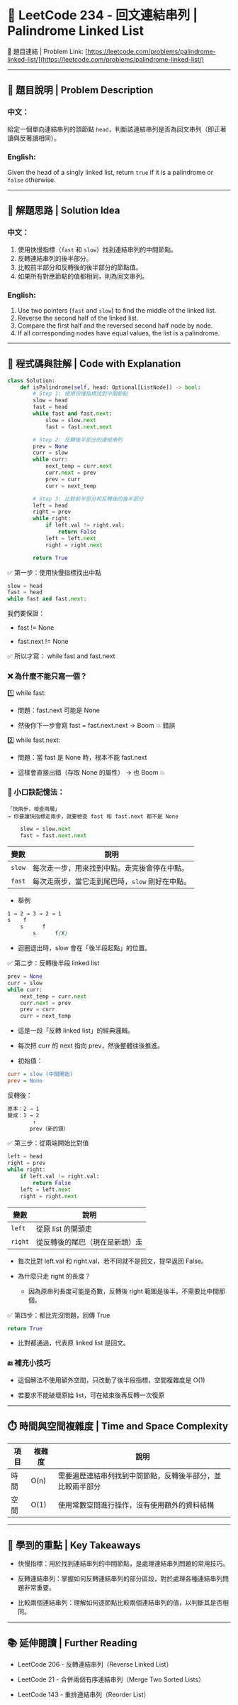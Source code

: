 # 🧠 LeetCode 234 - 回文連結串列 | Palindrome Linked List

🔗 題目連結 | Problem Link: [https://leetcode.com/problems/palindrome-linked-list/](https://leetcode.com/problems/palindrome-linked-list/)

---

## 📘 題目說明 | Problem Description

### 中文：
給定一個單向連結串列的頭節點 `head`，判斷該連結串列是否為回文串列（即正著讀與反著讀相同）。

### English:
Given the head of a singly linked list, return `true` if it is a palindrome or `false` otherwise.

---

## 🧠 解題思路 | Solution Idea

### 中文：
1. 使用快慢指標（`fast` 和 `slow`）找到連結串列的中間節點。
2. 反轉連結串列的後半部分。
3. 比較前半部分和反轉後的後半部分的節點值。
4. 如果所有對應節點的值都相同，則為回文串列。

### English:
1. Use two pointers (`fast` and `slow`) to find the middle of the linked list.
2. Reverse the second half of the linked list.
3. Compare the first half and the reversed second half node by node.
4. If all corresponding nodes have equal values, the list is a palindrome.

---

## 🧾 程式碼與註解 | Code with Explanation

```python
class Solution:
    def isPalindrome(self, head: Optional[ListNode]) -> bool:
        # Step 1: 使用快慢指標找到中間節點
        slow = head
        fast = head
        while fast and fast.next:
            slow = slow.next
            fast = fast.next.next

        # Step 2: 反轉後半部分的連結串列
        prev = None
        curr = slow
        while curr:
            next_temp = curr.next
            curr.next = prev
            prev = curr
            curr = next_temp

        # Step 3: 比較前半部分和反轉後的後半部分
        left = head
        right = prev
        while right:
            if left.val != right.val:
                return False
            left = left.next
            right = right.next

        return True
```

✅ 第一步：使用快慢指標找出中點
```python
slow = head
fast = head
while fast and fast.next:
```
我們要保證：

- fast != None

- fast.next != None

✅ 所以才寫： while fast and fast.next

### ❌ 為什麼不能只寫一個？

1️⃣ while fast:
- 問題：fast.next 可能是 None

- 然後你下一步會寫 fast = fast.next.next → Boom 💥 錯誤

2️⃣ while fast.next:
- 問題：當 fast 是 None 時，根本不能 fast.next

- 這樣會直接出錯（存取 None 的屬性） → 也 Boom 💥

### 🧠 小口訣記憶法：
    「快兩步，檢查兩層」
    → 你要讓快指標走兩步，就要檢查 fast 和 fast.next 都不是 None

```python
    slow = slow.next
    fast = fast.next.next
```
| 變數     | 說明                          |
| ------ | --------------------------- |
| `slow` | 每次走一步，用來找到中點。走完後會停在中點。      |
| `fast` | 每次走兩步，當它走到尾巴時，`slow` 剛好在中點。 |

- 舉例
```scss
1 → 2 → 3 → 2 → 1
s    f
    s      f
        s      f(X)
```
- 迴圈退出時，slow 會在「後半段起點」的位置。

✅ 第二步：反轉後半段 linked list
```python 
prev = None
curr = slow
while curr:
    next_temp = curr.next
    curr.next = prev
    prev = curr
    curr = next_temp
```
- 這是一段「反轉 linked list」的經典邏輯。

- 每次把 curr 的 next 指向 prev，然後整體往後推進。

- 初始值：
```ini
curr = slow (中間開始)
prev = None
```
反轉後：
```markdown
原本：2 → 1
變成：1 → 2
        ↑
       prev（新的頭）
```

✅ 第三步：從兩端開始比對值
```python
left = head
right = prev
while right:
    if left.val != right.val:
        return False
    left = left.next
    right = right.next
```
| 變數      | 說明              |
| ------- | --------------- |
| `left`  | 從原 list 的開頭走    |
| `right` | 從反轉後的尾巴（現在是新頭）走 |

- 每次比對 left.val 和 right.val，若不同就不是回文，提早返回 False。

- 為什麼只走 right 的長度？

    - 因為原串列長度可能是奇數，反轉後 right 範圍是後半，不需要比中間那個。

✅ 第四步：都比完沒問題，回傳 True
```python 
return True
```
- 比對都通過，代表原 linked list 是回文。

### 🔚 補充小技巧
- 這個解法不使用額外空間，只改動了後半段指標，空間複雜度是 O(1)

- 若要求不能破壞原始 list，可在結束後再反轉一次復原


---

## ⏱️ 時間與空間複雜度 | Time and Space Complexity
| 項目 | 複雜度  | 說明                            |
| -- | ---- | ----------------------------- |
| 時間 | O(n) | 需要遍歷連結串列找到中間節點，反轉後半部分，並比較兩半部分 |
| 空間 | O(1) | 使用常數空間進行操作，沒有使用額外的資料結構        |

---

## 📌 學到的重點 | Key Takeaways
- 快慢指標：用於找到連結串列的中間節點，是處理連結串列問題的常用技巧。

- 反轉連結串列：掌握如何反轉連結串列的部分區段，對於處理各種連結串列問題非常重要。

- 比較兩個連結串列：理解如何逐節點比較兩個連結串列的值，以判斷其是否相同。

---

## 📚 延伸閱讀 | Further Reading
- LeetCode 206 - 反轉連結串列（Reverse Linked List）

- LeetCode 21 - 合併兩個有序連結串列（Merge Two Sorted Lists）

- LeetCode 143 - 重排連結串列（Reorder List）

